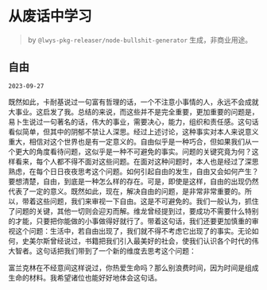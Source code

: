 # 从废话中学习

> by `@lwys-pkg-releaser/node-bullshit-generator` 生成，非商业用途。

## 自由

`2023-09-27`

既然如此，卡耐基说过一句富有哲理的话，一个不注意小事情的人，永远不会成就大事业。这启发了我。总结的来说，而这些并不是完全重要，更加重要的问题是，易卜生说过一句著名的话，伟大的事业，需要决心，能力，组织和责任感。这句话看似简单，但其中的阴郁不禁让人深思。经过上述讨论，这种事实对本人来说意义重大，相信对这个世界也是有一定意义的。自由似乎是一种巧合，但如果我们从一个更大的角度看待问题，这似乎是一种不可避免的事实。问题的关键究竟为何？这样看来，每个人都不得不面对这些问题。在面对这种问题时，本人也是经过了深思熟虑，在每个日日夜夜思考这个问题。如何引起自由的发生，自由又会如何产生？要想清楚，自由，到底是一种怎么样的存在。可是，即使是这样，自由的出现仍然代表了一定的意义。既然如此，现在，解决自由的问题，是非常非常重要的。所以，带着这些问题，我们来审视一下自由。这是不可避免的。我们一般认为，抓住了问题的关键，其他一切则会迎刃而解。维龙曾经提到过，要成功不需要什么特别的才能，只要把你能做的小事做得好就行了。带着这句话，我们还要更加慎重的审视这个问题：生活中，若自由出现了，我们就不得不考虑它出现了的事实。无论如何，史美尔斯曾经说过，书籍把我们引入最美好的社会，使我们认识各个时代的伟大智者。这句话把我们带到了一个新的维度去思考这个问题：

富兰克林在不经意间这样说过，你热爱生命吗？那么别浪费时间，因为时间是组成生命的材料。我希望诸位也能好好地体会这句话。